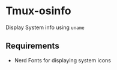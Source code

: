 # Tmux-osinfo

Display System info using `uname`

## Requirements

- Nerd Fonts for displaying system icons
